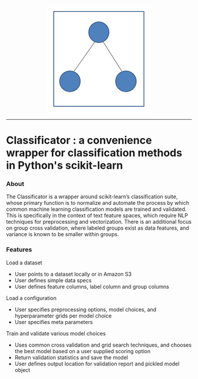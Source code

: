 <div align="center">
  <img src="https://github.com/denver1117/classificator/blob/master/doc/logo/main_logo.png"><br>
</div>

-----------------

# Classificator : a convenience wrapper for classification methods in Python's scikit-learn

### About
The Classificator is a wrapper around scikit-learn’s classification suite, whose primary function is to normalize and automate the process by which common machine learning classification models are trained and validated. This is specifically in the context of text feature spaces, which require NLP techniques for preprocessing and vectorization. There is an additional focus on group cross validation, where labeled groups exist as data features, and variance is known to be smaller within groups. 

### Features
Load a dataset 
- User points to a dataset locally or in Amazon S3 
- User defines simple data specs 
- User defines feature columns, label column and group columns 

Load a configuration 
- User specifies preprocessing options, model choices, and hyperparameter grids per model choice 
- User specifies meta parameters 

Train and validate various model choices 
- Uses common cross validation and grid search techniques, and chooses the best model based on a user supplied scoring option 
- Return validation statistics and save the model 
- User defines output location for validation report and pickled model object 

